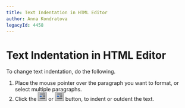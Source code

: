 ```yaml
---
title: Text Indentation in HTML Editor
author: Anna Kondratova
legacyId: 4458
---
```

# Text Indentation in HTML Editor
To change text indentation, do the following.
1. Place the mouse pointer over the paragraph you want to format, or select multiple paragraphs.
2. Click the ![ASPxHtmlEditor-Buttons-Indent](../../../images/img7429.png) or ![ASPxHtmlEditor-Buttons-Outdent](../../../images/img7430.png) button, to indent or outdent the text.